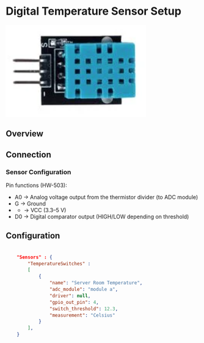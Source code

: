# Digital Temperature Sensor Setup

![Digital Temperature Sensor](https://raw.githubusercontent.com/Mariustotle/universal_iot_hub/refs/heads/main/resources/sensors/digital_temperature_sensor/DHT22.png)

## Overview


## Connection


### Sensor Configuration

Pin functions (HW-503):

- A0 → Analog voltage output from the thermistor divider (to ADC module)
- G → Ground
- + → VCC (3.3–5 V)
- D0 → Digital comparator output (HIGH/LOW depending on threshold)


## Configuration

```json

    "Sensors" : {
        "TemperatureSwitches" :
        [
            {
                "name": "Server Room Temperature",
                "adc_module": "module a",
                "driver": null,
                "gpio_out_pin": 4,
                "switch_threshold": 12.3,
                "measurement": "Celsius"
            }
        ],
    }

```
